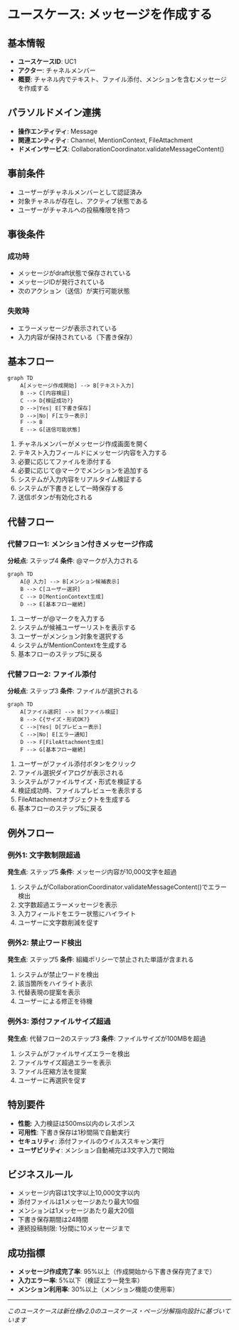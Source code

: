 # ユースケース: メッセージを作成する

## 基本情報
- **ユースケースID**: UC1
- **アクター**: チャネルメンバー
- **概要**: チャネル内でテキスト、ファイル添付、メンションを含むメッセージを作成する

## パラソルドメイン連携
- **操作エンティティ**: Message
- **関連エンティティ**: Channel, MentionContext, FileAttachment
- **ドメインサービス**: CollaborationCoordinator.validateMessageContent()

## 事前条件
- ユーザーがチャネルメンバーとして認証済み
- 対象チャネルが存在し、アクティブ状態である
- ユーザーがチャネルへの投稿権限を持つ

## 事後条件
### 成功時
- メッセージがdraft状態で保存されている
- メッセージIDが発行されている
- 次のアクション（送信）が実行可能状態

### 失敗時
- エラーメッセージが表示されている
- 入力内容が保持されている（下書き保存）

## 基本フロー

```mermaid
graph TD
    A[メッセージ作成開始] --> B[テキスト入力]
    B --> C[内容検証]
    C --> D{検証成功?}
    D -->|Yes| E[下書き保存]
    D -->|No| F[エラー表示]
    F --> B
    E --> G[送信可能状態]
```

1. チャネルメンバーがメッセージ作成画面を開く
2. テキスト入力フィールドにメッセージ内容を入力する
3. 必要に応じてファイルを添付する
4. 必要に応じて@マークでメンションを追加する
5. システムが入力内容をリアルタイム検証する
6. システムが下書きとして一時保存する
7. 送信ボタンが有効化される

## 代替フロー

### 代替フロー1: メンション付きメッセージ作成
**分岐点**: ステップ4
**条件**: @マークが入力される

```mermaid
graph TD
    A[@ 入力] --> B[メンション候補表示]
    B --> C[ユーザー選択]
    C --> D[MentionContext生成]
    D --> E[基本フロー継続]
```

1. ユーザーが@マークを入力する
2. システムが候補ユーザーリストを表示する
3. ユーザーがメンション対象を選択する
4. システムがMentionContextを生成する
5. 基本フローのステップ5に戻る

### 代替フロー2: ファイル添付
**分岐点**: ステップ3
**条件**: ファイルが選択される

```mermaid
graph TD
    A[ファイル選択] --> B[ファイル検証]
    B --> C{サイズ・形式OK?}
    C -->|Yes| D[プレビュー表示]
    C -->|No| E[エラー通知]
    D --> F[FileAttachment生成]
    F --> G[基本フロー継続]
```

1. ユーザーがファイル添付ボタンをクリック
2. ファイル選択ダイアログが表示される
3. システムがファイルサイズ・形式を検証する
4. 検証成功時、ファイルプレビューを表示する
5. FileAttachmentオブジェクトを生成する
6. 基本フローのステップ5に戻る

## 例外フロー

### 例外1: 文字数制限超過
**発生点**: ステップ5
**条件**: メッセージ内容が10,000文字を超過

1. システムがCollaborationCoordinator.validateMessageContent()でエラー検出
2. 文字数超過エラーメッセージを表示
3. 入力フィールドをエラー状態にハイライト
4. ユーザーに文字数削減を促す

### 例外2: 禁止ワード検出
**発生点**: ステップ5
**条件**: 組織ポリシーで禁止された単語が含まれる

1. システムが禁止ワードを検出
2. 該当箇所をハイライト表示
3. 代替表現の提案を表示
4. ユーザーによる修正を待機

### 例外3: 添付ファイルサイズ超過
**発生点**: 代替フロー2のステップ3
**条件**: ファイルサイズが100MBを超過

1. システムがファイルサイズエラーを検出
2. ファイルサイズ超過エラーを表示
3. ファイル圧縮方法を提案
4. ユーザーに再選択を促す

## 特別要件
- **性能**: 入力検証は500ms以内のレスポンス
- **可用性**: 下書き保存は1秒間隔で自動実行
- **セキュリティ**: 添付ファイルのウイルススキャン実行
- **ユーザビリティ**: メンション自動補完は3文字入力で開始

## ビジネスルール
- メッセージ内容は1文字以上10,000文字以内
- 添付ファイルは1メッセージあたり最大10個
- メンションは1メッセージあたり最大20個
- 下書き保存期間は24時間
- 連続投稿制限: 1分間に10メッセージまで

## 成功指標
- **メッセージ作成完了率**: 95%以上（作成開始から下書き保存完了まで）
- **入力エラー率**: 5%以下（検証エラー発生率）
- **メンション利用率**: 30%以上（メンション機能の使用率）

---
*このユースケースは新仕様v2.0のユースケース・ページ分解指向設計に基づいています*